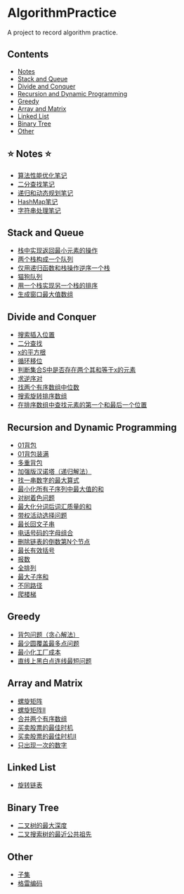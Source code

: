 # AlgorithmPractice
A project to record algorithm practice. 

## Contents 
* [Notes](#Notes)
* [Stack and Queue](#StackAndQueue)
* [Divide and Conquer](#DivideAndConquer)
* [Recursion and Dynamic Programming](#RecursionAndDynamicProgramming)
* [Greedy](#Greedy)
* [Array and Matrix](#ArrayAndMatrix)
* [Linked List](#LinkedList)
* [Binary Tree](#BinaryTree)
* [Other](#Other)

<span id="Notes"></span>
## ⭐ Notes ⭐
* [算法性能优化笔记](./src/notes/PerformanceOptimization.md)
* [二分查找笔记](./src/notes/BinarySearch.md)
* [递归和动态规划笔记](./src/notes/RecursionAndDynamicProgramming.md)
* [HashMap笔记](./src/notes/HashMapNote.md)
* [字符串处理笔记](./src/notes/StringAndStringBuilder.md)

<span id="StackAndQueue"></span>
## Stack and Queue
* [栈中实现返回最小元素的操作](./src/stack_and_queue/MyStack.java)
* [两个栈构成一个队列](./src/stack_and_queue/TwoStackQueue.java)
* [仅用递归函数和栈操作逆序一个栈](./src/stack_and_queue/ReverseStackByRecursion.java)
* [猫狗队列](./src/stack_and_queue/DogCatQueue.java)
* [用一个栈实现另一个栈的排序](./src/stack_and_queue/SortStackByStack.java)
* [生成窗口最大值数组](./src/stack_and_queue/MaxWindow.java)

<span id="DivideAndConquer"></span>
## Divide and Conquer
* [搜索插入位置](./src/divide_and_conquer/SearchInsertPosition.java)
* [二分查找](./src/divide_and_conquer/BinarySearchExample.java)
* [x的平方根](./src/divide_and_conquer/SqrtOfX.java)
* [循环移位](./src/divide_and_conquer/CycleShift.py)
* [判断集合S中是否存在两个其和等于x的元素](./src/divide_and_conquer/FindNumsEaualS.py)
* [求逆序对](./src/divide_and_conquer/Inversions.py)
* [找两个有序数组中位数](./src/divide_and_conquer/FindMedianSortedArrays.java)
* [搜索旋转排序数组](./src/divide_and_conquer/SearchInRotatedSortedArray.java)
* [在排序数组中查找元素的第一个和最后一个位置](./src/divide_and_conquer/FindFirstAndLastPositionOfElementInSortedArray.java)

<span id="RecursionAndDynamicProgramming"></span>
## Recursion and Dynamic Programming
* [01背包](./src/recursion_and_dynamic_programming/Bag01.java)
* [01背包装满](./src/recursion_and_dynamic_programming/ProperBag.java)
* [多重背包](./src/recursion_and_dynamic_programming/MultipleBag.java)
* [加强版汉诺塔（递归解法）](./src/recursion_and_dynamic_programming/EnhancedHanNoi.java)
* [找一串数字的最大算式](./src/recursion_and_dynamic_programming/GetMaxEquation.java)
* [最小化所有子序列中最大值的和](./src/recursion_and_dynamic_programming/MinMaxSum.java)
* [对树着色问题](./src/recursion_and_dynamic_programming/ColorTheTree.java)
* [最大化分词后词汇质量的和](./src/recursion_and_dynamic_programming/MaxWordSegmentation.java)
* [带权活动选择问题](./src/recursion_and_dynamic_programming/MaxWeightActivity.java)
* [最长回文子串](./src/recursion_and_dynamic_programming/LongestPalindromicSubstring.java)
* [电话号码的字母组合](./src/recursion_and_dynamic_programming/LetterCombinations.java)
* [删除链表的倒数第N个节点](./src/recursion_and_dynamic_programming/RemoveNthFromEnd.java)
* [最长有效括号](./src/recursion_and_dynamic_programming/LongestValidParentheses.java)
* [报数](./src/recursion_and_dynamic_programming/CountAndSay.java)
* [全排列](./src/recursion_and_dynamic_programming/Permutations.java)
* [最大子序和](./src/recursion_and_dynamic_programming/MaximumSubarray.java)
* [不同路径](./src/recursion_and_dynamic_programming/UniquePaths.java)
* [爬楼梯](./src/recursion_and_dynamic_programming/ClimbStairs.java)

<span id="Greedy"></span>
## Greedy
* [背包问题（贪心解法）](./src/greedy/GreedyBag.java)
* [最少圆覆盖最多点问题](./src/greedy/BoatCommunication.java)
* [最小化工厂成本](./src/greedy/MinFactoryCost.java)
* [直线上黑白点连线最短问题](./src/greedy/MinBlackWhiteLine.java)

<span id="ArrayAndMatrix"></span>
## Array and Matrix
* [螺旋矩阵](./src/array_and_matrix/SpiralMatrix.java)
* [螺旋矩阵II](./src/array_and_matrix/SpiralMatrix2.java)
* [合并两个有序数组](./src/array_and_matrix/MergeSortedArray.java)
* [买卖股票的最佳时机](./src/array_and_matrix/BestTimeToBuyAndSellStock.java)
* [买卖股票的最佳时机II](./src/array_and_matrix/BestTimeToBuyAndSellStock2.java)
* [只出现一次的数字](./src/array_and_matrix/SingleNumber.java)

<span id="LinkedList"></span>
## Linked List
* [旋转链表](./src/linked_list/RotateList.java)

<span id="BinaryTree"></span>
## Binary Tree
* [二叉树的最大深度](./src/binary_tree/MaximumDepthOfBinaryTree.java)
* [二叉搜索树的最近公共祖先](./src/binary_tree/LowestCommonAncestorOfABinarySearchTree.java)

<span id="Other"></span>
## Other
* [子集](./src/other/Subsets.java)
* [格雷编码](./src/other/GrayCode.java)


















